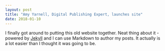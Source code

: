```yaml
---
layout: post
title: "Amy Yarnell, Digital Publishing Expert, launches site"
date: 2018-01-10
---
```


I finally got around to putting this old website together. Neat thing about it - powered by [Jekyll](http://jekyllrb.com) and I can use Markdown to author my posts. It actually is a lot easier than I thought it was going to be.
